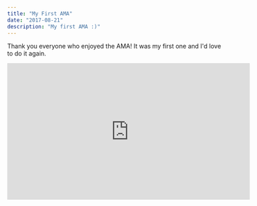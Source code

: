 ```yaml
---
title: "My First AMA"
date: "2017-08-21"
description: "My first AMA :)"
---
```


Thank you everyone who enjoyed the AMA! It was my first one and I'd love to do it again.

<iframe width="560" height="315" src="https://www.youtube.com/embed/j9V78UbdzWI" frameborder="0" allow="accelerometer; autoplay; encrypted-media; gyroscope; picture-in-picture" allowfullscreen></iframe>
